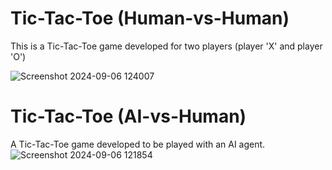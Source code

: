 # Tic-Tac-Toe (Human-vs-Human)
This is a Tic-Tac-Toe game developed for two players (player 'X' and player 'O')

![Screenshot 2024-09-06 124007](https://github.com/user-attachments/assets/9e42584a-5248-4f7e-b946-06f644be643f)

# Tic-Tac-Toe (AI-vs-Human)
A Tic-Tac-Toe game developed to be played with an AI agent.
![Screenshot 2024-09-06 121854](https://github.com/user-attachments/assets/4d078866-f44c-46c4-9a51-6ec4f5c90d80)
